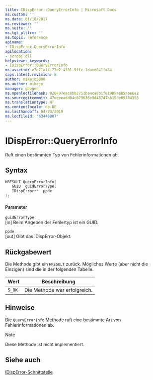 ```yaml
---
title: IDispError::QueryErrorInfo | Microsoft Docs
ms.custom: ''
ms.date: 01/18/2017
ms.reviewer: ''
ms.suite: ''
ms.tgt_pltfrm: ''
ms.topic: reference
apiname:
- IDispError.QueryErrorInfo
apilocation:
- scrobj.dll
helpviewer_keywords:
- IDispError::QueryErrorInfo
ms.assetid: e7e71a14-77e2-4331-9ffc-1dace041fa84
caps.latest.revision: 8
author: mikejo5000
ms.author: mikejo
manager: ghogen
ms.openlocfilehash: 828497eac8bb2751baeca8b1fe19b5aeb5aae6a2
ms.sourcegitcommit: 47eeeeadd84c879636e9d48747b615de69384356
ms.translationtype: HT
ms.contentlocale: de-DE
ms.lasthandoff: 04/23/2019
ms.locfileid: "63446807"
---
```

# <a name="idisperrorqueryerrorinfo"></a>IDispError::QueryErrorInfo
Ruft einen bestimmten Typ von Fehlerinformationen ab.  
  
## <a name="syntax"></a>Syntax  
  
```cpp
HRESULT QueryErrorInfo(  
   GUID  guidErrorType,  
   IDispError**  ppde  
);  
```  
  
#### <a name="parameters"></a>Parameter  
 `guidErrorType`  
 [in] Beim Angeben der Fehlertyp ist ein GUID.  
  
 `ppde`  
 [out] Gibt das IDispError-Objekt.  
  
## <a name="return-value"></a>Rückgabewert  
 Die Methode gibt ein `HRESULT` zurück. Mögliches Werte (aber nicht die Einzigen) sind die in der folgenden Tabelle.  
  
|Wert|Beschreibung|  
|-----------|-----------------|  
|`S_OK`|Die Methode war erfolgreich.|  
  
## <a name="remarks"></a>Hinweise  
 Die `QueryErrorInfo` Methode ruft eine bestimmte Art von Fehlerinformationen ab.  
  
> [!NOTE]
> Diese Methode ist nicht implementiert.  
  
## <a name="see-also"></a>Siehe auch  
 [IDispError-Schnittstelle](../../winscript/reference/idisperror-interface.md)